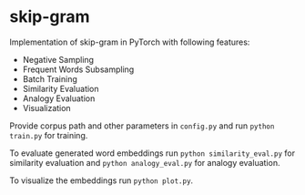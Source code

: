 # skip-gram

Implementation of skip-gram in PyTorch with following features:

* Negative Sampling
* Frequent Words Subsampling
* Batch Training
* Similarity Evaluation 
* Analogy Evaluation 
* Visualization  

Provide corpus path and other parameters in ``` config.py ``` and run ``` python train.py ``` for training.

To evaluate generated word embeddings run ``` python similarity_eval.py ``` for similarity evaluation and ``` python analogy_eval.py ``` for analogy evaluation.

To visualize the embeddings run ``` python plot.py ```.